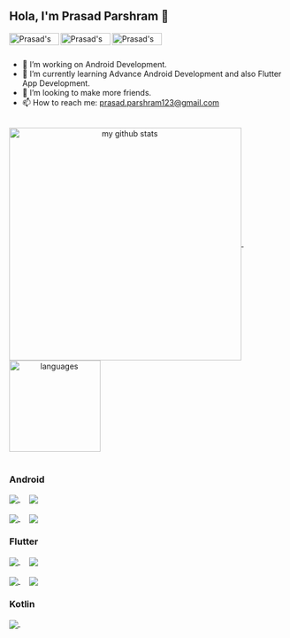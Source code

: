## Hola, I'm Prasad Parshram 👋


<a href="https://in.linkedin.com/in/prasad-parshram-32b7b2205">
  <img align="left" alt="Prasad's Linkdein" width="90px" height="22px" src="https://img.shields.io/badge/LinkedIn-0077B5?style=for-the-badge&logo=linkedin&logoColor=white" />
</a>
<a href="https://www.instagram.com/prasad_psp_786/">
  <img align="left" alt="Prasad's Instagram" width="90px" height="22px" src="https://img.shields.io/badge/Instagram-E4405F?style=for-the-badge&logo=instagram&logoColor=white" />
</a>
<a href="https://www.facebook.com/prasad.parshram.5">
  <img align="left" alt="Prasad's Facebook" width="90px" height="22px" src="https://img.shields.io/badge/Facebook-1877F2?style=for-the-badge&logo=facebook&logoColor=white" />
</a>

<br/>
<br/>

- 👀 I’m working on Android Development.
- 🌱 I’m currently learning Advance Android Development and also Flutter App Development.
- 💞️ I’m looking to make more friends.
- 📫 How to reach me: prasad.parshram123@gmail.com
<br/>

<!-- status codes -->
<a align="center" href="https://github-readme-stats.vercel.app/api?username=prasad-psp&show_icons=true&theme=light">
 <img align="center" src="https://github-readme-stats.vercel.app/api?username=prasad-psp&show_icons=true&theme=light" alt="my github stats" width="420"/>
</a>
&nbsp;
&nbsp;
                             
<a align="center" href="https://github-readme-stats.vercel.app/api/top-langs/?username=prasad-psp&layout=compact&theme=light">
 <img align="center" src="https://github-readme-stats.vercel.app/api/top-langs/?username=prasad-psp&layout=compact&theme=light" alt="languages" height="165" />
</a>

<br/>
<br/>


<!-- Projects -->
### Android

<a align="center" href="https://github.com/prasad-psp/Android-Bluetooth-Library">
 <img align="center" src="https://github-readme-stats.vercel.app/api/pin/?username=prasad-psp&repo=Android-Bluetooth-Library&theme=light" />
</a>
&nbsp;
&nbsp;
                             
<a align="center" href="https://github.com/prasad-psp/Note-App">
 <img align="center" src="https://github-readme-stats.vercel.app/api/pin/?username=prasad-psp&repo=Note-App&theme=light" />
</a>

<br/>
<br/>

<a align="center" href="https://github.com/prasad-psp/News-App">
 <img align="center" src="https://github-readme-stats.vercel.app/api/pin/?username=prasad-psp&repo=News-App&theme=light" />
</a>
&nbsp;
&nbsp;
                             
<a align="center" href="https://github.com/prasad-psp/Material-UI">
 <img align="center" src="https://github-readme-stats.vercel.app/api/pin/?username=prasad-psp&repo=Material-UI&theme=light" />
</a>

<br/>

### Flutter
<a align="center" href="https://github.com/prasad-psp/FNews-App">
 <img align="center" src="https://github-readme-stats.vercel.app/api/pin/?username=prasad-psp&repo=FNews-App&theme=light" />
</a>
&nbsp;
&nbsp;

<a align="center" href="https://github.com/prasad-psp/FBeacon-Finder">
 <img align="center" src="https://github-readme-stats.vercel.app/api/pin/?username=prasad-psp&repo=FBeacon-Finder&theme=light" />
</a>

<br/>
<br/>

<a align="center" href="https://github.com/prasad-psp/FNote-App">
 <img align="center" src="https://github-readme-stats.vercel.app/api/pin/?username=prasad-psp&repo=FNote-App&theme=light" />
</a>
&nbsp;
&nbsp;

<a align="center" href="https://github.com/prasad-psp/30DaysOfFlutter">
 <img align="center" src="https://github-readme-stats.vercel.app/api/pin/?username=prasad-psp&repo=30DaysOfFlutter&theme=light" />
</a>

<br/>


### Kotlin
<a align="center" href="https://github.com/prasad-psp/Kotlin-Tutorials">
 <img align="center" src="https://github-readme-stats.vercel.app/api/pin/?username=prasad-psp&repo=Kotlin-Tutorials&theme=light" />
</a>
&nbsp;
&nbsp;

<!---
prasad-psp/prasad-psp is a ✨ special ✨ repository because its `README.md` (this file) appears on your GitHub profile.
You can click the Preview link to take a look at your changes.
--->
